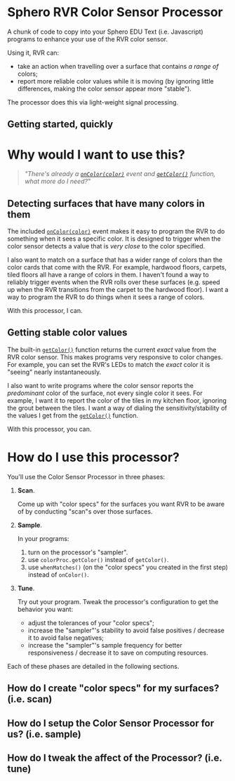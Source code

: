 # Sphero RVR Color Sensor Processor

A chunk of code to copy into your Sphero EDU Text (i.e. Javascript) programs to enhance your use of the RVR color
sensor.

Using it, RVR can:

- take an action when travelling over a surface that contains *a range of* colors;
- report more reliable color values while it is moving (by ignoring little differences, making the color sensor appear
  more "stable").

The processor does this via light-weight signal processing.

## Getting started, quickly



# Why would I want to use this?

> *"There's already a [`onColor(color)`](https://sphero.docsapp.io/docs/events#on-color) event and 
[`getColor()`](https://sphero.docsapp.io/docs/sensors#color-sensor) function, what more do I need?"*

## Detecting surfaces that have many colors in them

The included [`onColor(color)`](https://sphero.docsapp.io/docs/events#on-color) event makes it easy to program the RVR
to do something when it sees a specific color.  It is designed to trigger when the color sensor detects a value that is 
*very close* to the color specified. 

I also want to match on a surface that has a wider range of colors than the color cards that come with the RVR.  For
example, hardwood floors, carpets, tiled floors all have a range of colors in them. I haven't found a way to reliably
trigger events when the RVR rolls over these surfaces (e.g. speed up when the RVR transitions from the carpet to the
hardwood floor). I want a way to program the RVR to do things when it sees a range of colors.
 
With this processor, I can.

## Getting stable color values

The built-in [`getColor()`](https://sphero.docsapp.io/docs/sensors#color-sensor) function returns the current *exact* 
value from the RVR color sensor.  This makes programs very responsive to color changes.  For example, you can set
the RVR's LEDs to match the *exact* color it is "seeing" nearly instantaneously.

I also want to write programs where the color sensor reports the *predominant* color of the surface, not every single
color it sees.  For example, I want it to report the color of the tiles in my kitchen floor, ignoring the grout between
the tiles.  I want a way of dialing the sensitivity/stability of the values I get from the 
[`getColor()`](https://sphero.docsapp.io/docs/sensors#color-sensor) function.

With this processor, you can.

# How do I use this processor?

You'll use the Color Sensor Processor in three phases:

1. **Scan**.

    Come up with "color specs" for the surfaces you want RVR to be aware of by conducting "scan"s over
    those surfaces.
   
1. **Sample**.

    In your programs:
    1. turn on the processor's "sampler".
    1. use `colorProc.getColor()` instead of `getColor()`.
    1. use `whenMatches()` (on the "color specs" you created in the first step) instead of `onColor()`.
   
1. **Tune**.

    Try out your program. Tweak the processor's configuration to get the behavior you want:
    - adjust the tolerances of your "color specs";
    - increase the "sampler"'s stability to avoid false positives / decrease it to avoid false negatives;
    - increase the "sampler"'s sample frequency for better responsiveness / decrease it to save on computing resources.

Each of these phases are detailed in the following sections.

 ## How do I create "color specs" for my surfaces?  (i.e. scan)
 
 
 
 ## How do I setup the Color Sensor Processor for us?  (i.e. sample)
 
 
 
 ## How do I tweak the affect of the Processor?  (i.e. tune)
 
